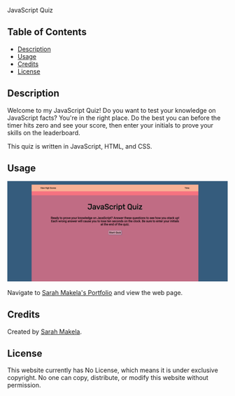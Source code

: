 JavaScript Quiz

## Table of Contents

* [Description](#description)
* [Usage](#usage)
* [Credits](#credits)
* [License](#license)

## Description

Welcome to my JavaScript Quiz! Do you want to test your knowledge on JavaScript facts? You're in the right place. Do the best you can before the timer hits zero and see your score, then enter your initials to prove your skills on the leaderboard. 

This quiz is written in JavaScript, HTML, and CSS.

## Usage

![Sarah Makela's Portfolio](./assets/images/javascript-quiz.png)

Navigate to [Sarah Makela's Portfolio](https://smakela13.github.io/javascript-quiz/index.html) and view the web page.

## Credits

Created by [Sarah Makela](https://github.com/smakela13).

## License

This website currently has No License, which means it is under exclusive copyright. No one can copy, distribute, or modify this website without permission.

